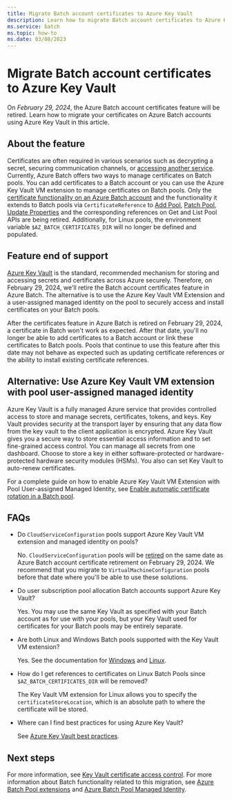 ```yaml
---
title: Migrate Batch account certificates to Azure Key Vault
description: Learn how to migrate Batch account certificates to Azure Key Vault and plan for feature end of support.
ms.service: batch
ms.topic: how-to
ms.date: 03/08/2023
---
```


# Migrate Batch account certificates to Azure Key Vault

On *February 29, 2024*, the Azure Batch account certificates feature will be retired. Learn how to migrate your certificates on Azure Batch accounts using Azure Key Vault in this article.

## About the feature

Certificates are often required in various scenarios such as decrypting a secret, securing communication channels, or [accessing another service](credential-access-key-vault.md). Currently, Azure Batch offers two ways to manage certificates on Batch pools. You can add certificates to a Batch account or you can use the Azure Key Vault VM extension to manage certificates on Batch pools. Only the [certificate functionality on an Azure Batch account](/rest/api/batchservice/certificate) and the functionality it extends to Batch pools via `CertificateReference` to [Add Pool](/rest/api/batchservice/pool/add#certificatereference), [Patch Pool](/rest/api/batchservice/pool/patch#certificatereference), [Update Properties](/rest/api/batchservice/pool/update-properties#certificatereference) and the corresponding references on Get and List Pool APIs are being retired. Additionally, for Linux pools, the environment variable `$AZ_BATCH_CERTIFICATES_DIR` will no longer be defined and populated.

## Feature end of support

[Azure Key Vault](../key-vault/general/overview.md) is the standard, recommended mechanism for storing and accessing secrets and certificates across Azure securely. Therefore, on February 29, 2024, we'll retire the Batch account certificates feature in Azure Batch. The alternative is to use the Azure Key Vault VM Extension and a user-assigned managed identity on the pool to securely access and install certificates on your Batch pools.

After the certificates feature in Azure Batch is retired on February 29, 2024, a certificate in Batch won't work as expected. After that date, you'll no longer be able to add certificates to a Batch account or link these certificates to Batch pools. Pools that continue to use this feature after this date may not behave as expected such as updating certificate references or the ability to install existing certificate references.

## Alternative: Use Azure Key Vault VM extension with pool user-assigned managed identity

Azure Key Vault is a fully managed Azure service that provides controlled access to store and manage secrets, certificates, tokens, and keys. Key Vault provides security at the transport layer by ensuring that any data flow from the key vault to the client application is encrypted. Azure Key Vault gives you a secure way to store essential access information and to set fine-grained access control. You can manage all secrets from one dashboard. Choose to store a key in either software-protected or hardware-protected hardware security modules (HSMs). You also can set Key Vault to auto-renew certificates.

For a complete guide on how to enable Azure Key Vault VM Extension with Pool User-assigned Managed Identity, see [Enable automatic certificate rotation in a Batch pool](automatic-certificate-rotation.md).

## FAQs

- Do `CloudServiceConfiguration` pools support Azure Key Vault VM extension and managed identity on pools?

  No. `CloudServiceConfiguration` pools will be [retired](https://azure.microsoft.com/updates/azure-batch-cloudserviceconfiguration-pools-will-be-retired-on-29-february-2024/) on the same date as Azure Batch account certificate retirement on February 29, 2024. We recommend that you migrate to `VirtualMachineConfiguration` pools before that date where you'll be able to use these solutions.

- Do user subscription pool allocation Batch accounts support Azure Key Vault?

  Yes. You may use the same Key Vault as specified with your Batch account as for use with your pools, but your Key Vault used for certificates for your Batch pools may be entirely separate.

- Are both Linux and Windows Batch pools supported with the Key Vault VM extension?

  Yes. See the documentation for [Windows](../virtual-machines/extensions/key-vault-windows.md) and [Linux](../virtual-machines/extensions/key-vault-linux.md).

- How do I get references to certificates on Linux Batch Pools since `$AZ_BATCH_CERTIFICATES_DIR` will be removed?

  The Key Vault VM extension for Linux allows you to specify the `certificateStoreLocation`, which is an absolute path to where the certificate will be stored.

- Where can I find best practices for using Azure Key Vault?

  See [Azure Key Vault best practices](../key-vault/general/best-practices.md).

## Next steps

For more information, see [Key Vault certificate access control](../key-vault/certificates/certificate-access-control.md). For more information about Batch functionality related to this migration, see [Azure Batch Pool extensions](create-pool-extensions.md) and [Azure Batch Pool Managed Identity](managed-identity-pools.md).
